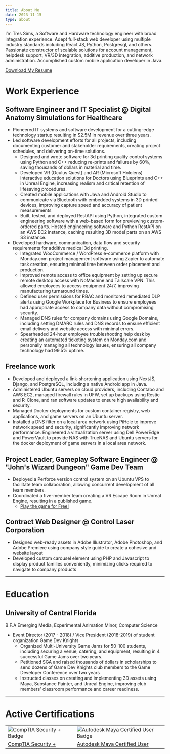 ```yaml
---
title: About Me
date: 2023-11-15
type: about
---
```


I’m Tres Sims, a Software and Hardware technology engineer with broad integration experience.  Adept full-stack web developer using multiple industry standards including React JS, Python, Postgresql, and others.  Passionate constructor of scalable solutions for account management, helpdesk support, VR/3D integration, additive production, and network administration.  Accomplished custom mobile application developer in Java.

[Download My Resume](/Resume.pdf)

# Work Experience

## Software Engineer and IT Specialist @ Digital Anatomy Simulations for Healthcare

- Pioneered IT systems and software development for a cutting-edge technology startup resulting in $2.5M in revenue over three years.
- Led software development efforts for all projects, including documenting customer and stakeholder requirements, creating project schedules, and delivering on-time solutions.
   - Designed and wrote software for 3d printing quality control systems using Python and C++ reducing re-prints and failures by 60%, saving thousands of dollars in material and time.
   - Developed VR (Oculus Quest) and AR (Microsoft Hololens) interactive education solutions for Doctors using Blueprints and C++ in Unreal Engine,  increasing realism and critical retention of lifesaving procedures.
   - Created mobile applications with Java and Android Studio to communicate via Bluetooth with embedded systems  in 3D printed devices, improving capture  speed  and accuracy of  patient measurements
   - Built, tested, and deployed RestAPI using Python, integrated custom engineering software with a web-based form for previewing custom-ordered parts.  Hosted engineering software and Python RestAPI on an AWS EC2 instance, caching resulting 3D model parts on an AWS S3 instance.
- Developed hardware, communication, data flow and security requirements for additive medical 3d printing.
   - Integrated WooCommerce / WordPress e-commerce platform with Monday.com project management software using Zapier to automate task creation, ensuring minimal time between order placement and production.
   - Improved remote access to office equipment by setting up secure remote desktop access with NoMachine and Tailscale VPN. This allowed employees to access equipment 24/7, improving manufacturing turnaround times.
   - Defined user permissions for RBAC and monitored remediated DLP alerts using Google Workplace for Business to ensure employees had appropriate access to company data without compromising security.
   - Managed DNS rules for company domains using Google Domains, including setting DMARC rules and DNS records to ensure efficient email delivery and website access with minimal errors.
   - Spearheaded 24-hour employee troubleshooting help desk by creating an automated ticketing system on Monday.com and personally managing all technology issues, ensuring all company technology had 99.5% uptime.


## Freelance work
- Developed and deployed a link-shortening application using NextJS, Django, and PostgreSQL, including a native Android app in Java.
- Administered Ubuntu servers on cloud providers, including Contabo and AWS EC2, managed firewall rules in UFW, set up backups using Restic and R-Clone, and ran software updates to ensure high availability and security.
- Managed Docker deployments for custom container registry, web applications, and game servers on an Ubuntu server.
- Installed a DNS filter on a local area network using PiHole to improve network speed and security, significantly improving network performance.
Engineered a virtualization server using Dell PowerEdge and PowerVault to provide NAS with TrueNAS and Ubuntu servers for the docker deployment of game servers in a local area network.


## Project Leader, Gameplay Software Engineer @ "John's Wizard Dungeon" Game Dev Team
- Deployed a Perforce version control system on an Ubuntu VPS to facilitate team collaboration, allowing concurrent development of all team members.
- Coordinated a five-member team creating a VR Escape Room in Unreal Engine, resulting in a published game.
  - [Play the game for Free!](https://store.steampowered.com/app/1093750/Johns_Wizard_Dungeon/)


## Contract Web Designer @ Control Laser Corporation
- Designed web-ready assets in Adobe Illustrator, Adobe Photoshop, and Adobe Premiere using company style guide to create a cohesive and website layout
- Developed custom carousel element using PHP and Javascript to display product families conveniently, minimizing clicks required to navigate to company products

***

# Education

## University of Central Florida

B.F.A Emerging Media, Experimental Animation
Minor, Computer Science

- Event Director (2017 - 2018) / Vice President (2018-2019) of student organization Game Dev Knights
   - Organized Multi-University Game Jams for 50-100 students, including securing a venue, catering, and equipment, resulting in 4 successful Game Jams over two years.
   - Petitioned SGA and raised thousands of dollars in scholarships to send dozens of Game Dev Knights club members to the Game Developer Conference over two years
   - Instructed classes on creating and implementing 3D assets using Maya, Substance Painter, and Unreal Engine, improving club members' classroom performance and career readiness.

***

# Active Certifications

| | |
| --- | --- |
|![CompTIA Security + Badge](/CompTIASecurity+ce.png) | ![Autodesk Maya Certified User Badge](/MayaCertifiedUser.png) |
| [CompTIA Security +](https://www.credly.com/badges/56c00bc3-b816-4ea7-ab74-52370cd62189/linked_in_profile) | [Autodesk Maya Certified User](https://www.credly.com/badges/3d7797e7-9f13-4b84-af87-f6ca1defdb89/linked_in_profile) |